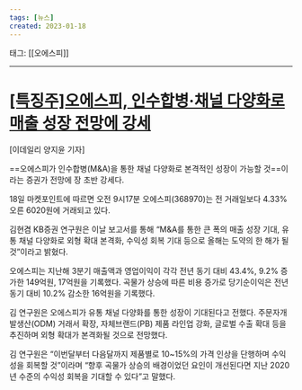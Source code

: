 ```yaml
---
tags: [뉴스]
created: 2023-01-18
---
```


태그: [[오에스피]]

___

# [[특징주]오에스피, 인수합병·채널 다양화로 매출 성장 전망에 강세](https://n.news.naver.com/article/018/0005408233?sid=101)
[이데일리 양지윤 기자] 

==오에스피가 인수합병(M&A)을 통한 채널 다양화로 본격적인 성장이 가능할 것==이라는 증권가 전망에 장 초반 강세다.  

18일 마켓포인트에 따르면 오전 9시17분 오에스피(368970)는 전 거래일보다 4.33% 오른 6020원에 거래되고 있다.  

김현겸 KB증권 연구원은 이날 보고서를 통해 “M&A를 통한 큰 폭의 매출 성장 기대, 유통 채널 다양화로 외형 확대 본격화, 수익성 회복 기대 등으로 올해는 도약의 한 해가 될 것”이라고 밝혔다.

오에스피는 지난해 3분기 매출액과 영업이익이 각각 전년 동기 대비 43.4%, 9.2% 증가한 149억원, 17억원을 기록했다. 곡물가 상승에 따른 비용 증가로 당기순이익은 전년 동기 대비 10.2% 감소한 16억원을 기록했다.

김 연구원은 오에스피가 유통 채널 다양화를 통한 성장이 기대된다고 전했다. 주문자개발생산(ODM) 거래서 확장, 자체브랜드(PB) 제품 라인업 강화, 글로벌 수출 확대 등을 추진하며 외형 확대가 본격화될 것으로 전망했다.

김 연구원은 “이번달부터 다음달까지 제품별로 10\~15%의 가격 인상을 단행하며 수익성을 회복할 것”이라며 “향후 곡물가 상승의 배경이었던 요인이 개선된다면 지난 2020년 수준의 수익성 회복을 기대할 수 있다”고 말했다.
